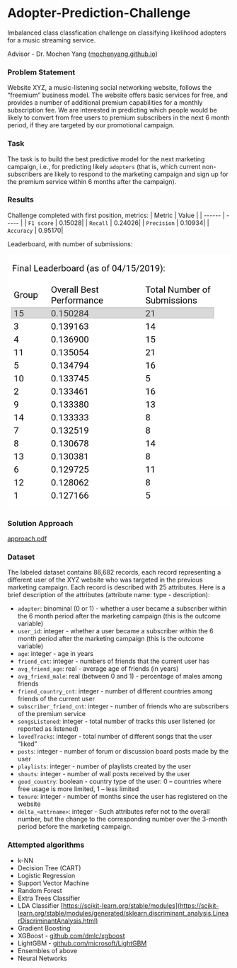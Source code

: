# Adopter-Prediction-Challenge

Imbalanced class classfication challenge on classifying likelihood adopters for a music streaming service.

Advisor - Dr. Mochen Yang ([mochenyang.github.io](https://mochenyang.github.io))

### Problem Statement

Website XYZ, a music-listening social networking website, follows the “freemium” business model. The website offers basic services for free, and provides a number of additional premium capabilities for a monthly subscription fee. We are interested in predicting which people would be likely to convert from free users to premium subscribers in the next 6 month period, if they are targeted by our promotional campaign.

### Task

The task is to build the best predictive model for the next marketing campaign, i.e., for predicting likely  `adopters`  (that is, which current non-subscribers are likely to respond to the marketing campaign and sign up for the premium service within 6 months after the campaign).

### Results

Challenge completed with first position, metrics:
| Metric | Value |
| ------ | ----- |
| `F1 score` | 0.15028|
| `Recall` | 0.24026|
| `Precision` | 0.10934|
| `Accuracy` | 0.95170|

Leaderboard, with number of submissions:

![Leaderboard](results.png)

### Solution Approach

[approach.pdf](approach.pdf)

### Dataset

The labeled dataset contains 86,682 records, each record representing a different user of the XYZ website who was targeted in the previous marketing campaign. Each record is described with 25 attributes. Here is a brief description of the attributes (attribute name: type - description):

* `adopter`: binominal (0 or 1) - whether a user became a subscriber within the 6 month period after the marketing campaign (this is the outcome variable)
*  `user_id`: integer - whether a user became a subscriber within the 6 month period after the marketing campaign (this is the outcome variable)
* `age`: integer - age in years
* `friend_cnt`: integer - numbers of friends that the current user has
* `avg_friend_age`: real - average age of friends (in years)
* `avg_friend_male`: real (between 0 and 1) - percentage of males among friends
* `friend_country_cnt`: integer - number of different countries among friends of the current user
* `subscriber_friend_cnt`: integer - number of friends who are subscribers of the premium service
* `songsListened`: integer - total number of tracks this user listened (or reported as listened)
* `lovedTracks`: integer - total number of different songs that the user “liked”
* `posts`: integer - number of forum or discussion board posts made by the user
* `playlists`: integer - number of playlists created by the user
* `shouts`: integer - number of wall posts received by the user
* `good_country`: boolean - country type of the user: 0 – countries where free usage is more limited, 1 – less limited
* `tenure`: integer - number of months since the user has registered on the website
* `delta_<attrname>`: integer - Such attributes refer not to the overall number, but the change to the corresponding number over the 3-month period before the marketing campaign.

### Attempted algorithms

* k-NN
* Decision Tree (CART)
* Logistic Regression
* Support Vector Machine
* Random Forest
* Extra Trees Classifier
* LDA Classifier [https://scikit-learn.org/stable/modules](https://scikit-learn.org/stable/modules/generated/sklearn.discriminant_analysis.LinearDiscriminantAnalysis.html)
* Gradient Boosting
* XGBoost - [github.com/dmlc/xgboost](https://github.com/dmlc/xgboost)
* LightGBM - [github.com/microsoft/LightGBM](https://github.com/microsoft/LightGBM)
* Ensembles of above
* Neural Networks